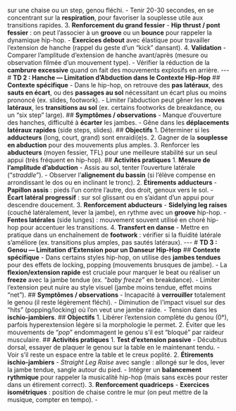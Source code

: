 sur une chaise ou un step, genou fléchi. - Tenir 20-30 secondes, en se concentrant sur la **respiration**, pour favoriser la souplesse utile aux transitions rapides. 3. **Renforcement du grand fessier** - **Hip thrust / pont fessier** : on peut l’associer à un **groove** ou un **bounce** pour rappeler la dynamique hip-hop. - **Exercices debout** avec élastique pour travailler l’extension de hanche (rappel du geste d’un “kick” dansant). 4. **Validation** - Comparer l’amplitude d’extension de hanche avant/après (mesure ou observation filmée d’un mouvement type). - Vérifier la réduction de la **cambrure excessive** quand on fait des mouvements explosifs en arrière. --- # **TD 2 : Hanche — Limitation d’Abduction dans le Contexte Hip-Hop** ## **Contexte spécifique** - Dans le hip-hop, on retrouve des **pas latéraux**, des **sauts en écart**, ou des **passages au sol** nécessitant un écart plus ou moins prononcé (ex. slides, footwork). - Limiter l’abduction peut gêner les **moves latéraux**, les **transitions au sol** (ex. certains footworks de breakdance, ou un “six step” large). ## **Symptômes / observations** - Manque d’ouverture des hanches, difficulté à **écarter** les jambes. - Gêne dans les **déplacements latéraux rapides** (side steps, slides). ## **Objectifs** 1. Déterminer si les **adducteurs** (long, court, grand) sont enraidi(e)s. 2. Gagner de la **souplesse en abduction** pour des mouvements plus amples. 3. Renforcer les **abducteurs** (moyen fessier, TFL) pour une meilleure stabilité sur un seul appui (très fréquent en hip-hop). ## **Activités pratiques** 1. **Mesure de l’amplitude d’abduction** - Assis au sol, tenter l’ouverture latérale (“*straddle*”). - Observer l’**alignement du bassin** (si l’élève compense en arrondissant le dos ou en inclinant le tronc). 2. **Étirements adducteurs** - **Papillon assis** : pieds l’un contre l’autre, dos droit, genoux vers le sol. - **Écart latéral progressif** : sur sol glissant ou en s’aidant d’un appui pour descendre doucement. 3. **Renforcement abducteurs** - **Sidelying leg raises** (couché latéralement, lever la jambe), en rythme avec un **groove** hip-hop. - **Fentes latérales** (side lunges) : mouvement souvent utilisé en choré hip-hop pour accentuer les transitions. 4. **Transfert en danse** - Mettre en pratique dans un enchaînement de **footwork** : vérifier si la fluidité latérale s’améliore (ex. transitions plus amples, pas sautés latéraux). --- # **TD 3 : Genou — Limitation d’Extension pour un Danseur Hip-Hop** ## **Contexte spécifique** - Dans certains styles hip-hop, on utilise des **jambes tendues** pour des effets de locking, popping (mouvements brusques de jambe). - La **flexion/extension rapide** est cruciale pour marquer le beat ou réaliser un **freeze** avec la jambe tendue (ex. “*baby freeze*” en breakdance). - Limiter l’extension peut nuire au style visuel (jambe moins tendue, effet moins “net”). ## **Symptômes / observations** - Incapacité à **verrouiller** totalement le genou (il reste légèrement fléchi). - Diminution de l’impact visuel sur des “hits” (popping/locking) où l’on veut une jambe raide. - Tension dans les **ischio-jambiers**. ## **Objectifs** 1. Libérer l’extension complète du genou (0°), parfois hyperextension légère si la morphologie le permet. 2. Éviter que les mouvements de “*pop*” endommagent le genou s’il est “bloqué” par raideur musculaire. ## **Activités pratiques** 1. **Test d’extension passive** - Décubitus dorsal, essayer de plaquer le genou sur la table en le maintenant tendu. - Voir s’il reste un espace entre la table et le creux poplité. 2. **Étirements ischio-jambiers** - *Straight Leg Raise* avec sangle : allongé sur le dos, lever la jambe tendue, sangle autour du pied. - Intégrer un **balancement rythmique** pour rappeler la musicalité hip-hop (mais sans excès pour rester dans un étirement correct). 3. **Renforcement quadriceps** - **Exercices isométriques** : position de chaise contre le mur (on peut mettre de la musique, compter en tempo). -